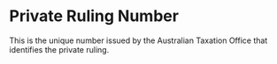 # Private Ruling Number
This is the unique number issued by the Australian Taxation Office that identifies the private ruling.